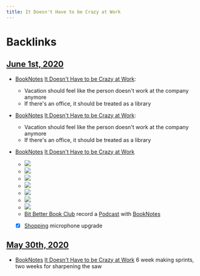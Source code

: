 ```yaml
---
title: It Doesn't Have to be Crazy at Work
---
```



# Backlinks
## [June 1st, 2020](<June 1st, 2020>)
- [BookNotes](<BookNotes>) [It Doesn't Have to be Crazy at Work](<It Doesn't Have to be Crazy at Work>):
    - Vacation should feel like the person doesn't work at the company anymore
    - If there's an office, it should be treated as a library


- [BookNotes](<BookNotes>) [It Doesn't Have to be Crazy at Work](<It Doesn't Have to be Crazy at Work>):
    - Vacation should feel like the person doesn't work at the company anymore
    - If there's an office, it should be treated as a library
- [BookNotes](<BookNotes>) [It Doesn't Have to be Crazy at Work](<It Doesn't Have to be Crazy at Work>)
    - ![](https://firebasestorage.googleapis.com/v0/b/firescript-577a2.appspot.com/o/imgs%2Fapp%2FDoomHammer%2FuDa8H4QFD2.png?alt=media&token=bf7e7792-317e-4882-bab4-68666ca34337)
    - ![](https://firebasestorage.googleapis.com/v0/b/firescript-577a2.appspot.com/o/imgs%2Fapp%2FDoomHammer%2FDrSX0Xhhhg.png?alt=media&token=caef3d45-f1e9-4f6d-aa7c-c2cd0b6509fc)
    - ![](https://firebasestorage.googleapis.com/v0/b/firescript-577a2.appspot.com/o/imgs%2Fapp%2FDoomHammer%2FxTpOGfDhYQ.png?alt=media&token=16336e1c-1179-48d3-ac96-93a17fc8765e)
    - ![](https://firebasestorage.googleapis.com/v0/b/firescript-577a2.appspot.com/o/imgs%2Fapp%2FDoomHammer%2FRzvdgKSnXS.png?alt=media&token=7f565811-860f-49ae-9fa5-8dbd12e6bd1c)
    - ![](https://firebasestorage.googleapis.com/v0/b/firescript-577a2.appspot.com/o/imgs%2Fapp%2FDoomHammer%2Fs6vYpKXVav.png?alt=media&token=b65e38be-b587-4f3b-ae2a-c74b136ee951)
    - ![](https://firebasestorage.googleapis.com/v0/b/firescript-577a2.appspot.com/o/imgs%2Fapp%2FDoomHammer%2FZ8VG__bZkB.png?alt=media&token=091f8df4-94c7-45ef-b5a8-2bba5d96a400)
    - ![](https://firebasestorage.googleapis.com/v0/b/firescript-577a2.appspot.com/o/imgs%2Fapp%2FDoomHammer%2FXti0q2cCxa.png?alt=media&token=c71dc5cf-f237-4ec0-b741-411b07c3dd53)
    - [Bit Better Book Club](<Bit Better Book Club>) record a [Podcast](<Podcast>) with [BookNotes](<BookNotes>)
    - [x] [Shopping](<Shopping>) microphone upgrade


## [May 30th, 2020](<May 30th, 2020>)
- [BookNotes](<BookNotes>) [It Doesn't Have to be Crazy at Work](<It Doesn't Have to be Crazy at Work>) 6 week making sprints, two weeks for sharpening the saw


